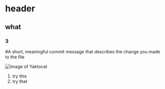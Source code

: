 # header
## what
### 3






#A short, meaningful commit message that describes the change you made to the file

![Image of Yaktocat](https://octodex.github.com/images/yaktocat.png)

1. try this
2. try that
